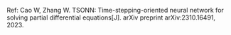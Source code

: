 Ref: Cao W, Zhang W. TSONN: Time-stepping-oriented neural network for solving partial differential equations[J]. arXiv preprint arXiv:2310.16491, 2023.
